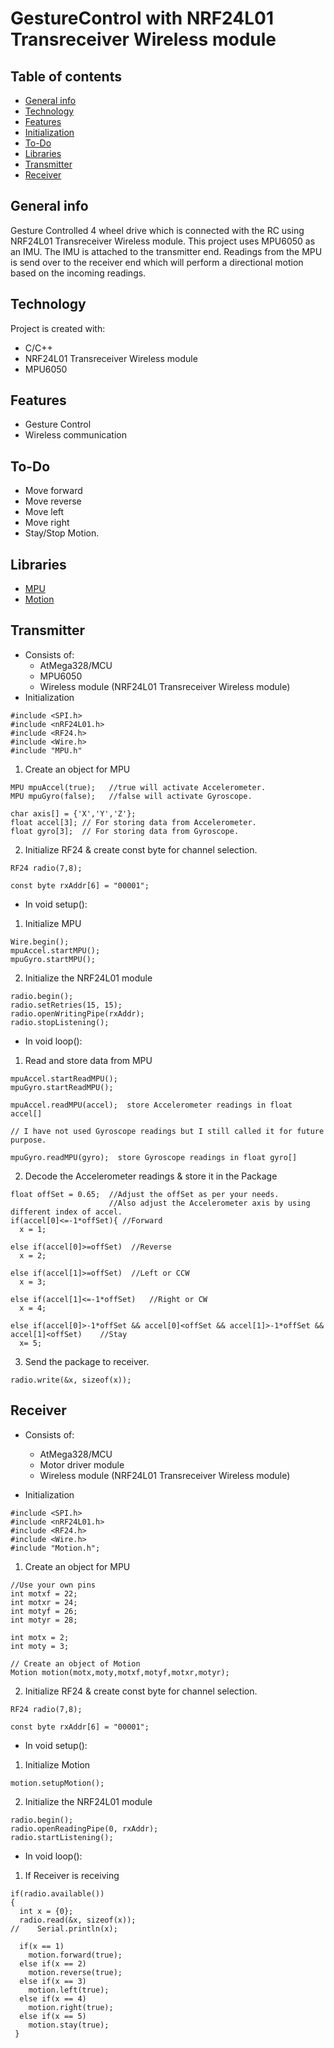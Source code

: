 # GestureControl with NRF24L01 Transreceiver Wireless module

## Table of contents
* [General info](#general-info)
* [Technology](#technology)
* [Features](#features)
* [Initialization](#initialization)
* [To-Do](#to-Do)
* [Libraries](#libraries)
* [Transmitter](#transmitter)
* [Receiver](#receiver)


## General info
Gesture Controlled 4 wheel drive which is connected with the RC using NRF24L01 Transreceiver Wireless module.
This project uses MPU6050 as an IMU. The IMU is attached to the transmitter end. Readings from the MPU is send over to the receiver end which will perform a directional motion based on the incoming readings.

## Technology
Project is created with:
* C/C++
* NRF24L01 Transreceiver Wireless module
* MPU6050

## Features
* Gesture Control
* Wireless communication

## To-Do
* Move forward
* Move reverse
* Move left
* Move right
* Stay/Stop Motion.

## Libraries
* [MPU](https://github.com/shaswat-dharaiya/Arduino-Libraries/tree/master/MPU)
* [Motion](https://github.com/shaswat-dharaiya/Arduino-Libraries/tree/master/Motion)

## Transmitter
* Consists of:
  * AtMega328/MCU
  * MPU6050
  * Wireless module (NRF24L01 Transreceiver Wireless module)
* Initialization
```
#include <SPI.h>
#include <nRF24L01.h>
#include <RF24.h>
#include <Wire.h>
#include "MPU.h"
```
1. Create an object for MPU
  ```
  MPU mpuAccel(true);   //true will activate Accelerometer.
  MPU mpuGyro(false);   //false will activate Gyroscope.

  char axis[] = {'X','Y','Z'};
  float accel[3]; // For storing data from Accelerometer.
  float gyro[3];  // For storing data from Gyroscope.
  ```
2. Initialize RF24 & create const byte for channel selection.
  ```
  RF24 radio(7,8);

  const byte rxAddr[6] = "00001";
  ```

* In void setup():<br>
1. Initialize MPU
  ```
  Wire.begin();
  mpuAccel.startMPU();
  mpuGyro.startMPU();
  ```
2. Initialize the NRF24L01 module
  ```
  radio.begin();
  radio.setRetries(15, 15);
  radio.openWritingPipe(rxAddr);
  radio.stopListening();
  ```
* In void loop():<br>
1. Read and store data from MPU
  ```
  mpuAccel.startReadMPU();
  mpuGyro.startReadMPU();

  mpuAccel.readMPU(accel);  store Accelerometer readings in float accel[]

  // I have not used Gyroscope readings but I still called it for future purpose.

  mpuGyro.readMPU(gyro);  store Gyroscope readings in float gyro[]
  ```
2. Decode the Accelerometer readings & store it in the Package
  ```  
  float offSet = 0.65;  //Adjust the offSet as per your needs.
                        //Also adjust the Accelerometer axis by using different index of accel.
  if(accel[0]<=-1*offSet){ //Forward
    x = 1;

  else if(accel[0]>=offSet)  //Reverse
    x = 2;

  else if(accel[1]>=offSet)  //Left or CCW
    x = 3;

  else if(accel[1]<=-1*offSet)   //Right or CW
    x = 4;

  else if(accel[0]>-1*offSet && accel[0]<offSet && accel[1]>-1*offSet && accel[1]<offSet)    //Stay
    x= 5;
  ```
3. Send the package to receiver.
  ```
  radio.write(&x, sizeof(x));
  ```

## Receiver
* Consists of:
  * AtMega328/MCU
  * Motor driver module
  * Wireless module (NRF24L01 Transreceiver Wireless module)

* Initialization
```
#include <SPI.h>
#include <nRF24L01.h>
#include <RF24.h>
#include <Wire.h>
#include "Motion.h";
```
1. Create an object for MPU
  ```
  //Use your own pins
  int motxf = 22;
  int motxr = 24;
  int motyf = 26;
  int motyr = 28;

  int motx = 2;
  int moty = 3;

  // Create an object of Motion
  Motion motion(motx,moty,motxf,motyf,motxr,motyr);
  ```
2. Initialize RF24 & create const byte for channel selection.
  ```
  RF24 radio(7,8);

  const byte rxAddr[6] = "00001";
  ```

* In void setup():<br>
1. Initialize Motion
  ```
  motion.setupMotion();
  ```
2. Initialize the NRF24L01 module
  ```
  radio.begin();
  radio.openReadingPipe(0, rxAddr);
  radio.startListening();
  ```
* In void loop():<br>
1. If Receiver is receiving
  ```
  if(radio.available())
  {
    int x = {0};
    radio.read(&x, sizeof(x));
  //    Serial.println(x);

    if(x == 1)
      motion.forward(true);
    else if(x == 2)
      motion.reverse(true);
    else if(x == 3)
      motion.left(true);
    else if(x == 4)
      motion.right(true);
    else if(x == 5)
      motion.stay(true);
   }
  ```
